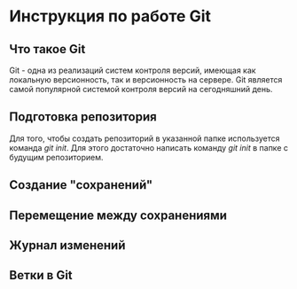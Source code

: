 # Инструкция по работе Git

## Что такое Git

Git - одна из реализаций систем контроля версий, имеющая как локальную версионность, так и версионность на сервере. Git является самой популярной системой контроля версий на сегодняшний день.

## Подготовка репозитория

Для того, чтобы создать репозиторий в указанной папке используется команда *git init*. Для этого достаточно написать команду *git init* в папке с будущим репозиторием. 

## Cоздание "сохранений"

## Перемещение между сохранениями

## Журнал изменений

## Ветки в Git 
